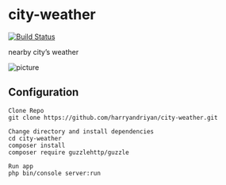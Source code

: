 # city-weather
[![Build Status](https://travis-ci.org/harryandriyan/city-weather.svg?branch=master)](https://travis-ci.org/harryandriyan/city-weather)  

nearby city’s weather

![picture](https://res.cloudinary.com/hamharry/image/upload/v1544779974/city-weather_1_mb1zhd.png)

## Configuration
```
Clone Repo
git clone https://github.com/harryandriyan/city-weather.git

Change directory and install dependencies
cd city-weather
composer install
composer require guzzlehttp/guzzle

Run app
php bin/console server:run
```

